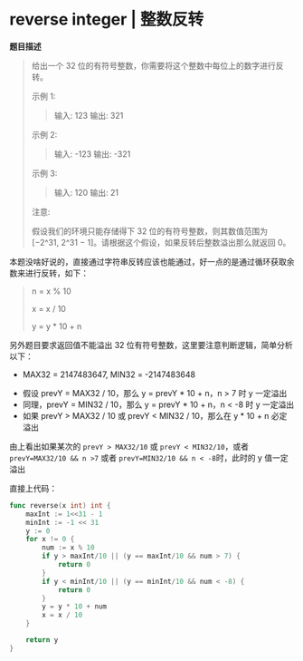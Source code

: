 # reverse integer | 整数反转

**题目描述**

> 给出一个 32 位的有符号整数，你需要将这个整数中每位上的数字进行反转。
>
> 示例 1:
>
> > 输入: 123
> > 输出: 321
>
> 示例 2:
>
> >  输入: -123
> >  输出: -321
>
> 示例 3:
>
> 
> 
> > 输入: 120
>> 输出: 21
> 
>注意:
> 
> 假设我们的环境只能存储得下 32 位的有符号整数，则其数值范围为 [−2^31,  2^31 − 1]。请根据这个假设，如果反转后整数溢出那么就返回 0。



本题没啥好说的，直接通过字符串反转应该也能通过，好一点的是通过循环获取余数来进行反转，如下：

> n = x % 10
>
> x = x / 10
>
> y = y * 10 + n



另外题目要求返回值不能溢出 32 位有符号整数，这里要注意判断逻辑，简单分析以下：

* MAX32 = 2147483647, MIN32 = -2147483648

- 假设 prevY = MAX32 / 10，那么 y = prevY * 10 + n，n > 7 时 y 一定溢出
- 同理，prevY = MIN32 / 10，那么 y = prevY * 10 + n，n < -8 时 y 一定溢出
- 如果 prevY > MAX32 / 10 或 prevY < MIN32 / 10，那么在 y * 10 + n 必定溢出

由上看出如果某次的 `prevY > MAX32/10` 或 `prevY < MIN32/10`，或者 `prevY=MAX32/10 && n >7` 或者 `prevY=MIN32/10 && n < -8`时，此时的 y 值一定溢出

直接上代码：

```go
func reverse(x int) int {
	maxInt := 1<<31 - 1
	minInt := -1 << 31	
	y := 0
	for x != 0 {
		num := x % 10
		if y > maxInt/10 || (y == maxInt/10 && num > 7) {
			return 0
		}
		if y < minInt/10 || (y == minInt/10 && num < -8) {
			return 0
		}
		y = y * 10 + num
		x = x / 10
	}

	return y
}
```

